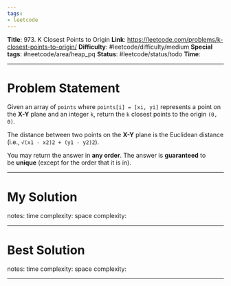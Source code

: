 ```yaml
---
tags:
- leetcode
---
```

**Title**: 973. K Closest Points to Origin
**Link**: https://leetcode.com/problems/k-closest-points-to-origin/
**Difficulty**: #leetcode/difficulty/medium 
**Special tags**: #neetcode/area/heap_pq 
**Status**: #leetcode/status/todo 
**Time**: 

---
# Problem Statement
Given an array of `points` where `points[i] = [xi, yi]` represents a point on the **X-Y** plane and an integer `k`, return the `k` closest points to the origin `(0, 0)`.

The distance between two points on the **X-Y** plane is the Euclidean distance (i.e., `√(x1 - x2)2 + (y1 - y2)2`).

You may return the answer in **any order**. The answer is **guaranteed** to be **unique** (except for the order that it is in).

---
# My Solution

notes: 
time complexity: 
space complexity: 

---
# Best Solution

notes: 
time complexity: 
space complexity: 

---

